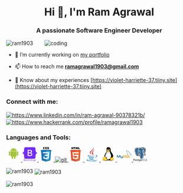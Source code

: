 <h1 align="center">Hi 👋, I'm Ram Agrawal</h1>
<h3 align="center">A passionate Software Engineer Developer</h3>
<img align="right" alt="coding" width ="400" src="https://user-images.githubusercontent.com/74038190/212749171-b84692a8-2b04-4e3b-93ca-ac14705da224.gif">
<p align="left"> <img src="https://komarev.com/ghpvc/?username=ram1903&label=Profile%20views&color=0e75b6&style=flat" alt="ram1903" /> </p>

- 🔭 I’m currently working on [my portfolio](https://ramagrawal.w3spaces.com/)

- 📫 How to reach me **ramagrawal1903@gmail.com**

- 📄 Know about my experiences [https://violet-harriette-37.tiiny.site](https://violet-harriette-37.tiiny.site)

<h3 align="left">Connect with me:</h3>
<p align="left">
<a href="https://linkedin.com/in/https://www.linkedin.com/in/ram-agrawal-90378321b/" target="blank"><img align="center" src="https://raw.githubusercontent.com/rahuldkjain/github-profile-readme-generator/master/src/images/icons/Social/linked-in-alt.svg" alt="https://www.linkedin.com/in/ram-agrawal-90378321b/" height="30" width="40" /></a>
<a href="https://www.hackerrank.com/https://www.hackerrank.com/profile/ramagrawal1903" target="blank"><img align="center" src="https://raw.githubusercontent.com/rahuldkjain/github-profile-readme-generator/master/src/images/icons/Social/hackerrank.svg" alt="https://www.hackerrank.com/profile/ramagrawal1903" height="30" width="40" /></a>
</p>

<h3 align="left">Languages and Tools:</h3>
<p align="left"> <a href="https://developer.android.com" target="_blank" rel="noreferrer"> <img src="https://raw.githubusercontent.com/devicons/devicon/master/icons/android/android-original-wordmark.svg" alt="android" width="40" height="40"/> </a> <a href="https://getbootstrap.com" target="_blank" rel="noreferrer"> <img src="https://raw.githubusercontent.com/devicons/devicon/master/icons/bootstrap/bootstrap-plain-wordmark.svg" alt="bootstrap" width="40" height="40"/> </a> <a href="https://www.w3schools.com/css/" target="_blank" rel="noreferrer"> <img src="https://raw.githubusercontent.com/devicons/devicon/master/icons/css3/css3-original-wordmark.svg" alt="css3" width="40" height="40"/> </a> <a href="https://git-scm.com/" target="_blank" rel="noreferrer"> <img src="https://www.vectorlogo.zone/logos/git-scm/git-scm-icon.svg" alt="git" width="40" height="40"/> </a> <a href="https://www.w3.org/html/" target="_blank" rel="noreferrer"> <img src="https://raw.githubusercontent.com/devicons/devicon/master/icons/html5/html5-original-wordmark.svg" alt="html5" width="40" height="40"/> </a> <a href="https://www.java.com" target="_blank" rel="noreferrer"> <img src="https://raw.githubusercontent.com/devicons/devicon/master/icons/java/java-original.svg" alt="java" width="40" height="40"/> </a> <a href="https://www.linux.org/" target="_blank" rel="noreferrer"> <img src="https://raw.githubusercontent.com/devicons/devicon/master/icons/linux/linux-original.svg" alt="linux" width="40" height="40"/> </a> <a href="https://www.mysql.com/" target="_blank" rel="noreferrer"> <img src="https://raw.githubusercontent.com/devicons/devicon/master/icons/mysql/mysql-original-wordmark.svg" alt="mysql" width="40" height="40"/> </a> <a href="https://www.postgresql.org" target="_blank" rel="noreferrer"> <img src="https://raw.githubusercontent.com/devicons/devicon/master/icons/postgresql/postgresql-original-wordmark.svg" alt="postgresql" width="40" height="40"/> </a> </p>

<p><img align="left" src="https://github-readme-stats.vercel.app/api/top-langs?username=ram1903&show_icons=true&locale=en&layout=compact" alt="ram1903" /></p>

<p>&nbsp;<img align="center" src="https://github-readme-stats.vercel.app/api?username=ram1903&show_icons=true&locale=en" alt="ram1903" /></p>

<p><img align="center" src="https://github-readme-streak-stats.herokuapp.com/?user=ram1903&" alt="ram1903" /></p>


